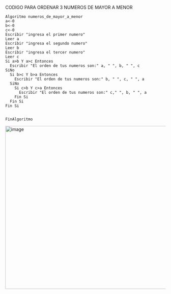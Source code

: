 CODIGO PARA ORDENAR 3 NUMEROS DE MAYOR A MENOR 

    Algoritmo numeros_de_mayor_a_menor
    a<-0
    b<-0
    c<-0
    Escribir "ingresa el primer numero"
    Leer a
    Escribir "ingresa el segundo numero"
    Leer b
    Escribir "ingresa el tercer numero"
    Leer c
    Si a>b Y a>c Entonces
      Escribir "El orden de tus numeros son:" a, " ", b, " ", c
    SiNo
      Si b>c Y b>a Entonces
        Escribir "El orden de tus numeros son:" b, " ", c, " ", a
      SiNo
        Si c>b Y c>a Entonces
          Escribir "El orden de tus numeros son:" c," ", b, " ", a
        Fin Si
      Fin Si
    Fin Si

    
    FinAlgoritmo       

<img width="512" alt="image" src="https://user-images.githubusercontent.com/113805099/195227048-bc48e8c8-5a27-4859-bf6c-e70103aa88d8.png"> 
